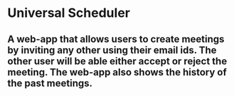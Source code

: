 # Universal Scheduler

## A web-app that allows users to create meetings by inviting any other using their email ids. The other user will be able either accept or reject the meeting. The web-app also shows the history of the past meetings.

##